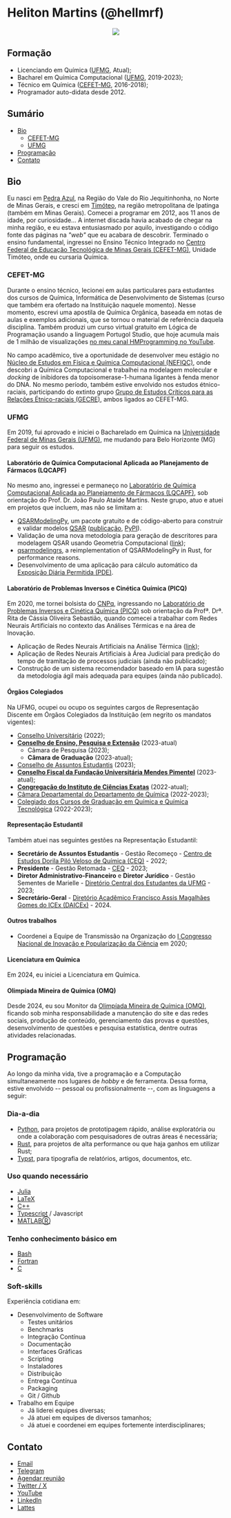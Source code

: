 # Heliton Martins (@hellmrf)

<div style="text-align: center; border-radius: 150px;"><img src="https://images.weserv.nl/?url=avatars.githubusercontent.com/u/25724069?v=4&h=300&w=300&fit=cover&mask=circle&maxage=7d" /></div>

## Formação
- Licenciando em Química ([UFMG](https://ufmg.br/), Atual);
- Bacharel em Química Computacional ([UFMG](https://ufmg.br/), 2019-2023);
- Técnico em Química ([CEFET-MG](https://www.cefetmg.br/), 2016-2018);
- Programador auto-didata desde 2012.

## Sumário
- [Bio](#bio)
  - [CEFET-MG](#cefet-mg)
  - [UFMG](#ufmg)
- [Programação](#programação)
- [Contato](#contato)


## Bio

Eu nasci em [Pedra Azul](https://pt.wikipedia.org/wiki/Pedra_Azul), na Região do Vale do Rio Jequitinhonha, no Norte de Minas Gerais, e cresci em [Timóteo](https://pt.wikipedia.org/wiki/Tim%C3%B3teo), na região metropolitana de Ipatinga (também em Minas Gerais). Comecei a programar em 2012, aos 11 anos de idade, por curiosidade... A internet discada havia acabado de chegar na minha região, e eu estava entusiasmado por aquilo, investigando o código fonte das páginas na _"web"_ que eu acabara de descobrir. Terminado o ensino fundamental, ingressei no Ensino Técnico Integrado no [Centro Federal de Educação Tecnológica de Minas Gerais (CEFET-MG)](https://www.cefetmg.br/), Unidade Timóteo, onde eu cursaria Química.

### CEFET-MG
Durante o ensino técnico, lecionei em aulas particulares para estudantes dos cursos de Química, Informática de Desenvolvimento de Sistemas (curso que também era ofertado na Instituição naquele momento). Nesse momento, escrevi uma apostila de Química Orgânica, baseada em notas de aulas e exemplos adicionais, que se tornou o material de referência daquela disciplina. Também produzi um curso virtual gratuito em Lógica de Programação usando a linguagem Portugol Studio, que hoje acumula mais de 1 milhão de visualizações [no meu canal HMProgramming no YouTube](https://www.youtube.com/@HMProgramming).

No campo acadêmico, tive a oportunidade de desenvolver meu estágio no [Núcleo de Estudos em Física e Química Computacional (NEFIQC)](https://dgp.cnpq.br/dgp/espelhogrupo/253623), onde descobri a Química Computacional e trabalhei na modelagem molecular e _docking_ de inibidores da topoisomerase-1-humana ligantes à fenda menor do DNA.
No mesmo período, também estive envolvido nos estudos étnico-raciais, participando do extinto grupo [Grupo de Estudos Críticos para as Relações Étnico-raciais (GECRE)](http://dgp.cnpq.br/dgp/espelhogrupo/574604), ambos ligados ao CEFET-MG.

### UFMG

Em 2019, fui aprovado e iniciei o Bacharelado em Química na [Universidade Federal de Minas Gerais (UFMG)](https://ufmg.br/), me mudando para Belo Horizonte (MG) para seguir os estudos. 

#### Laboratório de Química Computacional Aplicada ao Planejamento de Fármacos (LQCAPF)
No mesmo ano, ingressei e permaneço no [Laboratório de Química Computacional Aplicada ao Planejamento de Fármacos (LQCAPF)](https://www.instagram.com/lqcapf), sob orientação do Prof. Dr. João Paulo Ataíde Martins. Neste grupo, atuo e atuei em projetos que incluem, mas não se limitam a:

- [QSARModelingPy](https://github.com/hellmrf/QSARModelingPy/), um pacote gratuito e de código-aberto para construir e validar modelos [QSAR](https://en.wikipedia.org/wiki/Quantitative_structure%E2%80%93activity_relationship) ([publicação](https://proceedings.science/rasbq-2020/papers/qsarmodelingpy--a-python-package-to-build-and-validate-qsar-models-), [PyPI](https://pypi.org/project/qsarmodelingpy/)).
- Validação de uma nova metodologia para geração de descritores para modelagem QSAR usando Geometria Computacional ([link](https://proceedings.science/sbqt-2021/papers/lqtagridhull-and-lqtagrid-for-4d-qsar-descriptors-calculation--a-comparative-study));
- [qsarmodelingrs](https://github.com/hellmrf/qsarmodelingrs), a reimplementation of QSARModelingPy in Rust, for performance reasons.
- Desenvolvimento de uma aplicação para cálculo automático da [Exposição Diária Permitida (PDE)](https://pubmed.ncbi.nlm.nih.gov/32794434/).

#### Laboratório de Problemas Inversos e Cinética Química (PICQ)
Em 2020, me tornei bolsista do [CNPq](https://www.gov.br/cnpq/pt-br), ingressando no [Laboratório de Problemas Inversos e Cinética Química (PICQ)](https://dgp.cnpq.br/dgp/espelhogrupo/584686) sob orientação da Profª. Drª. Rita de Cássia Oliveira Sebastião, quando comecei a trabalhar com Redes Neurais Artificiais no contexto das Análises Térmicas e na área de Inovação.

- Aplicação de Redes Neurais Artificiais na Análise Térmica ([link](https://www.ufmg.br/semanadoconhecimento/page-poster/?id=39037));
- Aplicação de Redes Neurais Artificiais à Área Judicial para predição do tempo de tramitação de processos judiciais (ainda não publicado);
- Construção de um sistema recomendador baseado em IA para sugestão da metodologia ágil mais adequada para equipes (ainda não publicado).

#### Órgãos Colegiados

Na UFMG, ocupei ou ocupo os seguintes cargos de Representação Discente em Órgãos Colegiados da Instituição (em negrito os mandatos vigentes):

- [Conselho Universitário](https://www2.ufmg.br/sods/Sods/Conselho-Universitario) (2022);
- [**Conselho de Ensino, Pesquisa e Extensão**](https://www2.ufmg.br/sods/Sods/CEPE) (2023-atual)
  - Câmara de Pesquisa (2023);
  - **Câmara de Graduação** (2023-atual);
- [Conselho de Assuntos Estudantis](https://www.ufmg.br/prae/a-prae/conselho-de-assuntos-estudantis/) (2023);
- [**Conselho Fiscal da Fundação Universitária Mendes Pimentel**](https://www.fump.ufmg.br/conteudo.aspx?pagina=13) (2023-atual);
- [**Congregação do Instituto de Ciências Exatas**](https://www.icex.ufmg.br/icex_novo/congregacao/) (2022-atual);
- [Câmara Departamental do Departamento de Química](https://www.qui.ufmg.br/departamento/camara-departamental/) (2022-2023);
- [Colegiado dos Cursos de Graduação em Química e Química Tecnológica](https://www2.ufmg.br/quimica/quimica/Home/Colegiado) (2022-2023);

#### Representação Estudantil

Também atuei nas seguintes gestões na Representação Estudantil:

- **Secretário de Assuntos Estudantis** - Gestão Recomeço - [Centro de Estudos Dorila Piló Veloso de Química (CEQ)](https://ceq.qui.ufmg.br/) - 2022;
- **Presidente** - Gestão Retomada - [CEQ](https://ceq.qui.ufmg.br/) - 2023;
- **Diretor Administrativo-Financeiro** e **Diretor Jurídico** - Gestão Sementes de Marielle - [Diretório Central dos Estudantes da UFMG](https://www.instagram.com/ufmgdce/) - 2023;
- **Secretário-Geral** - [Diretório Acadêmico Francisco Assis Magalhães Gomes do ICEx (DAICEx)](https://www.instagram.com/daicexufmg) - 2024.


#### Outros trabalhos

- Coordenei a Equipe de Transmissão na Organização do [I Congresso Nacional de Inovação e Popularização da Ciência](https://repositorio.ufmg.br/bitstream/1843/50717/1/I%20Congresso%20Nacional%20de%20Inova%C3%A7%C3%A3o%20e%20Populariza%C3%A7%C3%A3o%20da%20Ci%C3%AAncia%20a%C3%A7%C3%B5es%20durante%20a%20covid-19.pdf) em 2020;

#### Licenciatura em Química

Em 2024, eu iniciei a Licenciatura em Química.

#### Olimpíada Mineira de Química (OMQ)

Desde 2024, eu sou Monitor da [Olimpíada Mineira de Química (OMQ)](https://omq.qui.ufmg.br/), ficando sob minha responsabilidade a manutenção do site e das redes sociais, produção de conteúdo, gerenciamento das provas e questões, desenvolvimento de questões e pesquisa estatística, dentre outras atividades relacionadas.

## Programação

Ao longo da minha vida, tive a programação e a Computação simultaneamente nos lugares de _hobby_ e de ferramenta. Dessa forma, estive envolvido -- pessoal ou profissionalmente --, com as linguagens a seguir:

### Dia-a-dia
- [Python](https://www.python.org/), para projetos de prototipagem rápido, análise exploratória ou onde a colaboração com pesquisadores de outras áreas é necessária;
- [Rust](https://www.rust-lang.org/), para projetos de alta performance ou que haja ganhos em utilizar Rust;
- [Typst](https://typst.app/), para tipografia de relatórios, artigos, documentos, etc.

### Uso quando necessário
- [Julia](https://julialang.org/)
- [LaTeX](https://pt.wikipedia.org/wiki/LaTeX)
- [C++](https://pt.wikipedia.org/wiki/C++)
- [Typescript](https://www.typescriptlang.org/) / Javascript
- [MATLABⓇ](https://www.mathworks.com/products/matlab.html)

### Tenho conhecimento básico em
- [Bash](https://pt.wikipedia.org/wiki/Bash)
- [Fortran](https://fortran-lang.org/)
- [C](https://pt.wikipedia.org/wiki/C_(linguagem_de_programa%C3%A7%C3%A3o))

### Soft-skills
Experiência cotidiana em:

- Desenvolvimento de Software
    - Testes unitários
    - Benchmarks
    - Integração Contínua
    - Documentação
    - Interfaces Gráficas
    - Scripting
    - Instaladores
    - Distribuição
    - Entrega Contínua
    - Packaging
    - Git / Github
- Trabalho em Equipe
    - Já liderei equipes diversas;
    - Já atuei em equipes de diversos tamanhos;
    - Já atuei e coordenei em equipes fortemente interdisciplinares; 

## Contato

- [Email](mailto:helitonmrf@gmail.com)
- [Telegram](https://t.me/helitonmrf)
- [Agendar reunião](https://calendly.com/helitonmrf)
- [Twitter / X](https://twitter.com/helitonmrf)
- [YouTube](https://www.youtube.com/@HMProgramming)
- [LinkedIn](https://www.linkedin.com/in/helitonmrf/)
- [Lattes](http://lattes.cnpq.br/2197799814329542)
